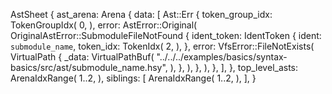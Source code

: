 AstSheet {
    ast_arena: Arena {
        data: [
            Ast::Err {
                token_group_idx: TokenGroupIdx(
                    0,
                ),
                error: AstError::Original(
                    OriginalAstError::SubmoduleFileNotFound {
                        ident_token: IdentToken {
                            ident: `submodule_name`,
                            token_idx: TokenIdx(
                                2,
                            ),
                        },
                        error: VfsError::FileNotExists(
                            VirtualPath {
                                _data: VirtualPathBuf(
                                    "../../../examples/basics/syntax-basics/src/ast/submodule_name.hsy",
                                ),
                            },
                        ),
                    },
                ),
            },
        ],
    },
    top_level_asts: ArenaIdxRange(
        1..2,
    ),
    siblings: [
        ArenaIdxRange(
            1..2,
        ),
    ],
}